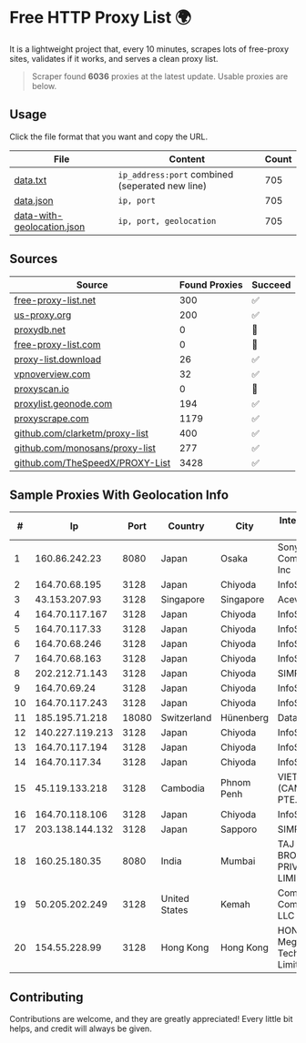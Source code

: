 
# Free HTTP Proxy List 🌍

It is a lightweight project that, every 10 minutes, scrapes lots of free-proxy sites, validates if it works, and serves a clean proxy list.


> Scraper found **6036** proxies at the latest update. Usable proxies are below.

## Usage

Click the file format that you want and copy the URL.


|File|Content|Count|
|----|-------|-----|
|[data.txt](https://raw.githubusercontent.com/themiralay/Proxy-List-World/master/data.txt)|`ip_address:port` combined (seperated new line)|705|
|[data.json](https://raw.githubusercontent.com/themiralay/Proxy-List-World/master/data.json)|`ip, port`|705|
|[data-with-geolocation.json](https://raw.githubusercontent.com/themiralay/Proxy-List-World/master/data-with-geolocation.json)|`ip, port, geolocation`|705|

## Sources

|Source|Found Proxies|Succeed|
|------|-------------|-------|
|[free-proxy-list.net](https://free-proxy-list.net)|300|✅|
|[us-proxy.org](https://www.us-proxy.org)|200|✅|
|[proxydb.net](http://proxydb.net)|0|🚫|
|[free-proxy-list.com](https://free-proxy-list.com/?page=&port=&type%5B%5D=http&type%5B%5D=https&up_time=0&search=Search)|0|🚫|
|[proxy-list.download](https://www.proxy-list.download/HTTP)|26|✅|
|[vpnoverview.com](https://vpnoverview.com/privacy/anonymous-browsing/free-proxy-servers)|32|✅|
|[proxyscan.io](https://www.proxyscan.io)|0|🚫|
|[proxylist.geonode.com](https://proxylist.geonode.com/api/proxy-list?limit=300&page=1&sort_by=lastChecked&sort_type=desc&protocols=http,https)|194|✅|
|[proxyscrape.com](https://api.proxyscrape.com/v2/?request=displayproxies&protocol=http&timeout=10000&country=all&ssl=all&anonymity=all)|1179|✅|
|[github.com/clarketm/proxy-list](https://raw.githubusercontent.com/clarketm/proxy-list/master/proxy-list-raw.txt)|400|✅|
|[github.com/monosans/proxy-list](https://raw.githubusercontent.com/monosans/proxy-list/main/proxies/http.txt)|277|✅|
|[github.com/TheSpeedX/PROXY-List](https://raw.githubusercontent.com/TheSpeedX/PROXY-List/master/http.txt)|3428|✅|


## Sample Proxies With Geolocation Info

|#|Ip|Port|Country|City|Internet Service Provider|
|-|--|----|-------|----|-------------------------|
|1|160.86.242.23|8080|Japan|Osaka|Sony Network Communications Inc|
|2|164.70.68.195|3128|Japan|Chiyoda|InfoSphere|
|3|43.153.207.93|3128|Singapore|Singapore|Aceville Pte.ltd|
|4|164.70.117.167|3128|Japan|Chiyoda|InfoSphere|
|5|164.70.117.33|3128|Japan|Chiyoda|InfoSphere|
|6|164.70.68.246|3128|Japan|Chiyoda|InfoSphere|
|7|164.70.68.163|3128|Japan|Chiyoda|InfoSphere|
|8|202.212.71.143|3128|Japan|Chiyoda|SIMPLEIA|
|9|164.70.69.24|3128|Japan|Chiyoda|InfoSphere|
|10|164.70.117.243|3128|Japan|Chiyoda|InfoSphere|
|11|185.195.71.218|18080|Switzerland|Hünenberg|Datasource AG|
|12|140.227.119.213|3128|Japan|Chiyoda|InfoSphere|
|13|164.70.117.194|3128|Japan|Chiyoda|InfoSphere|
|14|164.70.117.34|3128|Japan|Chiyoda|InfoSphere|
|15|45.119.133.218|3128|Cambodia|Phnom Penh|VIETTEL (CAMBODIA) PTE., LTD|
|16|164.70.118.106|3128|Japan|Chiyoda|InfoSphere|
|17|203.138.144.132|3128|Japan|Sapporo|SIMPLEIA|
|18|160.25.180.35|8080|India|Mumbai|TAJ BROADBAND PRIVATE LIMITED|
|19|50.205.202.249|3128|United States|Kemah|Comcast Cable Communications, LLC|
|20|154.55.228.99|3128|Hong Kong|Hong Kong|HONG KONG Megalayer Technology Co., Limited|



## Contributing

Contributions are welcome, and they are greatly appreciated! Every
little bit helps, and credit will always be given.

